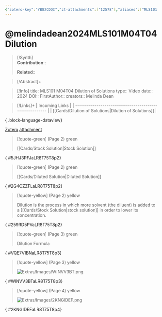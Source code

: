 ```yaml
---
{"zotero-key":"YB82CDQI","zt-attachments":["12578"],"aliases":["MLS101 M04T04 Dilution of Solutions"],"keywords":["✅"],"FirstAuthor":"[[ Melinda Dean]]","tags":["source/video","Uni/MLS101"],"dg-publish":true,"permalink":"/sources/video/melindadean2024-mls-101-m04-t04-dilution/","dgPassFrontmatter":true}
---
```


# @melindadean2024MLS101M04T04Dilution

>[!Synth]  
>**Contribution**::  
>  
>**Related**:: 
>  

> [!Abstract]+
> 

> [!Info]
> title: MLS101 M04T04 Dilution of Solutions
> type:: Video 
> date:: 2024
> DOI:: 
> FirstAuthor:: 
> creators:: Melinda Dean

> [!Links]+
>  | Incoming Links                                            |
> | --------------------------------------------------------- |
> | [[Cards/Dilution of Solutions\|Dilution of Solutions]] |
> 
{ .block-language-dataview}


[Zotero](zotero://select/library/items/YB82CDQI) [attachment](<file:///Users/nathanmaxwell/Zotero/storage/LR8T75T8/Melinda%20Dean%20-%202024%20-%20MLS101%20M04T04%20Dilution%20of%20Solutions.pdf>)

> [!quote-green] (Page 2) green
> 
> [[Cards/Stock Solution\|Stock Solution]]
>
{ #5JHJ3PFJaLR8T75T8p2}


> [!quote-green] (Page 2) green
> 
> [[Cards/Diluted Solution\|Diluted Solution]]
>
{ #2G4CZZFLaLR8T75T8p2}


> [!quote-yellow] (Page 2) yellow
> 
> Dilution is the process in which more solvent (the diluent) is added to a [[Cards/Stock Solution\|stock solution]] in order to lower its concentration.
>
{ #259RD5PVaLR8T75T8p2}


> [!quote-green] (Page 3) green
> 
> Dilution Formula
>
{ #VQE7VIBNaLR8T75T8p3}


> [!quote-yellow] (Page 3) yellow
> 
> ![Extras/Images/WINVV3BT.png](/img/user/Extras/Images/WINVV3BT.png)
>
{ #WINVV3BTaLR8T75T8p3}


> [!quote-yellow] (Page 4) yellow
> 
> ![Extras/Images/2KNGIDEF.png](/img/user/Extras/Images/2KNGIDEF.png)
>
{ #2KNGIDEFaLR8T75T8p4}

